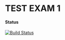 # TEST EXAM 1


#### Status
[![Build Status](https://travis-ci.org/Castau/TestExam1.svg?branch=master)](https://travis-ci.org/Castau/TestExam1)



